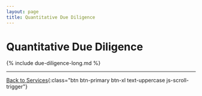 ```yaml
---
layout: page
title: Quantitative Due Diligence
---
```


# Quantitative Due Diligence

{% include due-diligence-long.md %}



---



[Back to Services](/services){:class="btn btn-primary btn-xl text-uppercase js-scroll-trigger"}
